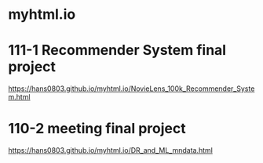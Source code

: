 # myhtml.io

# 111-1 Recommender System final project
https://hans0803.github.io/myhtml.io/NovieLens_100k_Recommender_System.html




# 110-2 meeting final project
https://hans0803.github.io/myhtml.io/DR_and_ML_mndata.html
